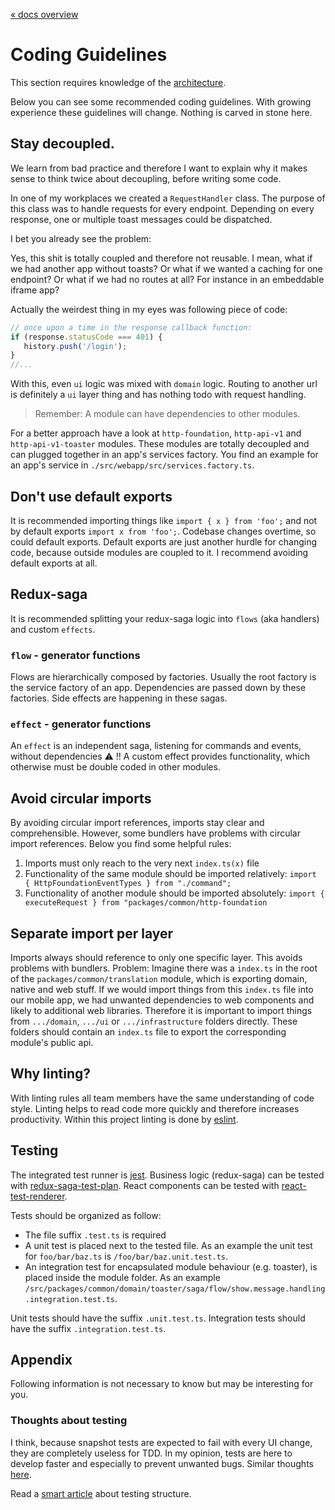 [« docs overview](../README.md)

# Coding Guidelines
This section requires knowledge of the [architecture](architecture.md).

Below you can see some recommended coding guidelines.
With growing experience these guidelines will change.
Nothing is carved in stone here.

## Stay decoupled.
We learn from bad practice and therefore I want to explain why it makes sense
to think twice about decoupling, before writing some code.

In one of my workplaces we created a `RequestHandler` class.
The purpose of this class was to handle requests for every endpoint.
Depending on every response, one or multiple toast messages could be dispatched.

I bet you already see the problem:

Yes, this shit is totally coupled and therefore not reusable.
I mean, what if we had another app without toasts?
Or what if we wanted a caching for one endpoint?
Or what if we had no routes at all? For instance in an embeddable iframe app?

Actually the weirdest thing in my eyes was following piece of code:

```javascript
// once upon a time in the response callback function:
if (response.statusCode === 401) {
   history.push('/login');
}
//...
```
With this, even `ui` logic was mixed with `domain` logic.
Routing to another url is definitely a `ui` layer thing and has nothing todo with request handling.

> Remember: A module can have dependencies to other modules.

For a better approach have a look at `http-foundation`, `http-api-v1` and `http-api-v1-toaster` modules.
These modules are totally decoupled and can plugged together in an app's services factory.
You find an example for an app's service in `./src/webapp/src/services.factory.ts`.

## Don't use default exports
It is recommended importing things like
`import { x } from 'foo';` and not by default exports `import x from 'foo';`.
Codebase changes overtime, so could default exports.
Default exports are just another hurdle for changing code, because outside modules are coupled to it.
I recommend avoiding default exports at all.

## Redux-saga
It is recommended splitting your redux-saga logic into `flows` (aka handlers) and custom `effects`.

### `flow` - generator functions
Flows are hierarchically composed by factories. Usually the root factory is the service factory of an app.
Dependencies are passed down by these factories. Side effects are happening in these sagas.

### `effect` - generator functions
An `effect` is an independent saga, listening for commands and events, without dependencies :warning: !!
A custom effect provides functionality, which otherwise must be double coded in other modules.

## Avoid circular imports
By avoiding circular import references, imports stay clear and comprehensible.
However, some bundlers have problems with circular import references.
Below you find some helpful rules:
1. Imports must only reach to the very next `index.ts(x)` file
2. Functionality of the same module should be imported relatively: `import { HttpFoundationEventTypes } from "./command";`
3. Functionality of another module should be imported absolutely: `import { executeRequest } from "packages/common/http-foundation`

## Separate import per layer
Imports always should reference to only one specific layer. This avoids problems with bundlers.
Problem: Imagine there was a `index.ts` in the root of the `packages/common/translation` module,
which is exporting domain, native and web stuff.
If we would import things from this `index.ts` file into our mobile app,
we had unwanted dependencies to web components and likely to additional web libraries.
Therefore it is important to import things from `.../domain`, `.../ui` or `.../infrastructure` folders directly.
These folders should contain an `index.ts` file to export the corresponding module's public api.

## Why linting?
With linting rules all team members have the same understanding of code style.
Linting helps to read code more quickly and therefore increases productivity.
Within this project linting is done by [eslint](https://eslint.org/).

## Testing
The integrated test runner is [jest](http://jestjs.io).
Business logic (redux-saga) can be tested with [redux-saga-test-plan](https://www.npmjs.com/package/redux-saga-test-plan).
React components can be tested with [react-test-renderer](https://reactjs.org/docs/test-renderer.html).

Tests should be organized as follow:
- The file suffix `.test.ts` is required
- A unit test is placed next to the tested file. As an example the unit test for `foo/bar/baz.ts` is `/foo/bar/baz.unit.test.ts`.
- An integration test for encapsulated module behaviour (e.g. toaster), is placed inside the module folder. As an example `/src/packages/common/domain/toaster/saga/flow/show.message.handling.integration.test.ts`.

Unit tests should have the suffix `.unit.test.ts`. Integration tests should have the suffix `.integration.test.ts`.

## Appendix
Following information is not necessary to know but may be interesting for you.

### Thoughts about testing
I think, because snapshot tests are expected to fail with every UI change, they are completely useless for TDD.
In my opinion, tests are here to develop faster and especially to prevent unwanted bugs.
Similar thoughts [here](https://medium.com/@tomgold_48918/why-i-stopped-using-snapshot-testing-with-jest-3279fe41ffb2).

Read a [smart article](https://medium.com/@JeffLombardJr/organizing-tests-in-jest-17fc431ff850) about testing structure.
